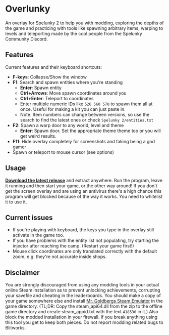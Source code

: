 # Overlunky

An overlay for Spelunky 2 to help you with modding, exploring the depths of the game and practicing with tools like spawning arbitrary items, warping to levels and teleporting made by the cool people from the Spelunky Community Discord.

## Features
Current features and their keyboard shortcuts:
  - **F-keys**: Collapse/Show the window
  - **F1**: Search and spawn entities where you're standing
      + **Enter**: Spawn entity
      + **Ctrl+Arrows**: Move spawn coordinates around you
      + **Ctrl+Enter**: Teleport to coordinates
      + Enter multiple numeric IDs like `526 560 570` to spawn them all at once. Useful for making a kit you can just paste in.
      + Note: Item numbers can change between versions, so use the search to find the latest ones or check `Spelunky 2/entities.txt`
  - **F2**: Spawn a warp door to any world, level and theme
      + **Enter**: Spawn door. Set the appropriate theme theme too or you will get weird results.
  - **F11**: Hide overlay completely for screenshots and faking being a god gamer
  - Spawn or teleport to mouse cursor (see options)

## Usage 
**[Download the latest release](https://github.com/spelunky-fyi/overlunky/releases/latest)** and extract anywhere. Run the program, leave it running and then start your game, or the other way around! If you don't get the screen overlay and are using an antivirus there's a high chance this program will get blocked because of the way it works. You need to whitelist it to use it.

## Current issues
  - If you're playing with keyboard, the keys you type in the overlay still activate in the game too.
  - If you have problems with the entity list not populating, try starting the injector after reaching the camp. (Restart your game first!)
  - Mouse click coordinates are only translated correctly with the default zoom, e.g. they're not accurate inside shops.

## Disclaimer
You are strongly discouraged from using any modding tools in your actual online Steam installation as to prevent unlocking achievements, corrupting your savefile and cheating in the leaderboards. You should make a copy of your game somewhere else and install [Mr. Goldbergs Steam Emulator](https://gitlab.com/Mr_Goldberg/goldberg_emulator/-/releases) in the game directory. (TL;DR: Copy the steam_api64.dll from the zip to the offline game directory and create steam_appid.txt with the text `418530` in it.) Also block the modded installation in your firewall. If you break anything using this tool you get to keep both pieces. Do not report modding related bugs to Blitworks.
